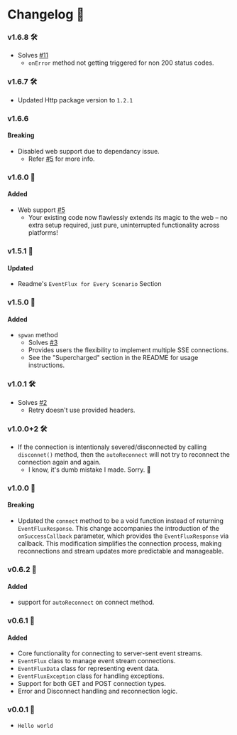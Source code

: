 
# Changelog 📝

### v1.6.8 🛠️
- Solves [#11](https://github.com/Imgkl/EventFlux/issues/11)
    - `onError` method not getting triggered for non 200 status codes.

### v1.6.7 🛠️
- Updated Http package version to `1.2.1`


### v1.6.6
#### Breaking
- Disabled web support due to dependancy issue.
    - Refer [#5](https://github.com/Imgkl/EventFlux/issues/5) for more info.


### v1.6.0 🚀
#### Added
- Web support [#5](https://github.com/Imgkl/EventFlux/issues/5)
    - Your existing code now flawlessly extends its magic to the web – no extra setup required, just pure, uninterrupted functionality across platforms!

### v1.5.1 📝
#### Updated 
- Readme's `EventFlux for Every Scenario` Section

### v1.5.0 🚀
#### Added
- `spwan` method
    - Solves [#3](https://github.com/Imgkl/EventFlux/issues/3)
    - Provides users the flexibility to implement multiple SSE connections.
    - See the "Supercharged" section in the README for usage instructions.


### v1.0.1 🛠️
- Solves [#2](https://github.com/Imgkl/EventFlux/issues/2)
    - Retry doesn't use provided headers.   

### v1.0.0+2 🛠️
- If the connection is intentionaly severed/disconnected by calling `disconnet()` method, then the `autoReconnect` will not try to reconnect the connection again and again. 
    - I know, it's dumb mistake I made. Sorry. 🥹

### v1.0.0 🚀
#### Breaking
- Updated the `connect` method to be a void function instead of returning `EventFluxResponse`. This change accompanies the introduction of the `onSuccessCallback` parameter, which provides the `EventFluxResponse` via callback. This modification simplifies the connection process, making reconnections and stream updates more predictable and manageable.


### v0.6.2 🚀
#### Added
- support for `autoReconnect` on connect method.

### v0.6.1 🚀
#### Added
- Core functionality for connecting to server-sent event streams.
- `EventFlux` class to manage event stream connections.
- `EventFluxData` class for representing event data.
- `EventFluxException` class for handling exceptions.
- Support for both GET and POST connection types.
- Error and Disconnect handling and reconnection logic.

### v0.0.1 🍼
- `Hello world`
